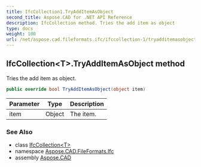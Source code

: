 ```yaml
---
title: IfcCollection1.TryAddItemAsObject
second_title: Aspose.CAD for .NET API Reference
description: IfcCollection method. Tries the add item as object
type: docs
weight: 100
url: /net/aspose.cad.fileformats.ifc/ifccollection-1/tryadditemasobject/
---
```

## IfcCollection&lt;T&gt;.TryAddItemAsObject method

Tries the add item as object.

```csharp
public override bool TryAddItemAsObject(object item)
```

| Parameter | Type | Description |
| --- | --- | --- |
| item | Object | The item. |

### See Also

* class [IfcCollection&lt;T&gt;](../)
* namespace [Aspose.CAD.FileFormats.Ifc](../../ifccollection-1/)
* assembly [Aspose.CAD](../../../)


